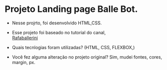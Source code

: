 # Projeto Landing page Balle Bot.


* Nesse projrto, foi desenvolvido HTML,CSS.

* Esse projeto foi baseado no tutorial do canal,  
[Rafaballerini](https://github.com/rafaballerini/frontbox-statter-files) 
  
 * Quais tecnlogias foram utilizadas? (HTML, CSS, FLEXBOX,)
  
* Você fez alguma alteração no projeto original? Sim, mudei fontes, cores, margin, px.
